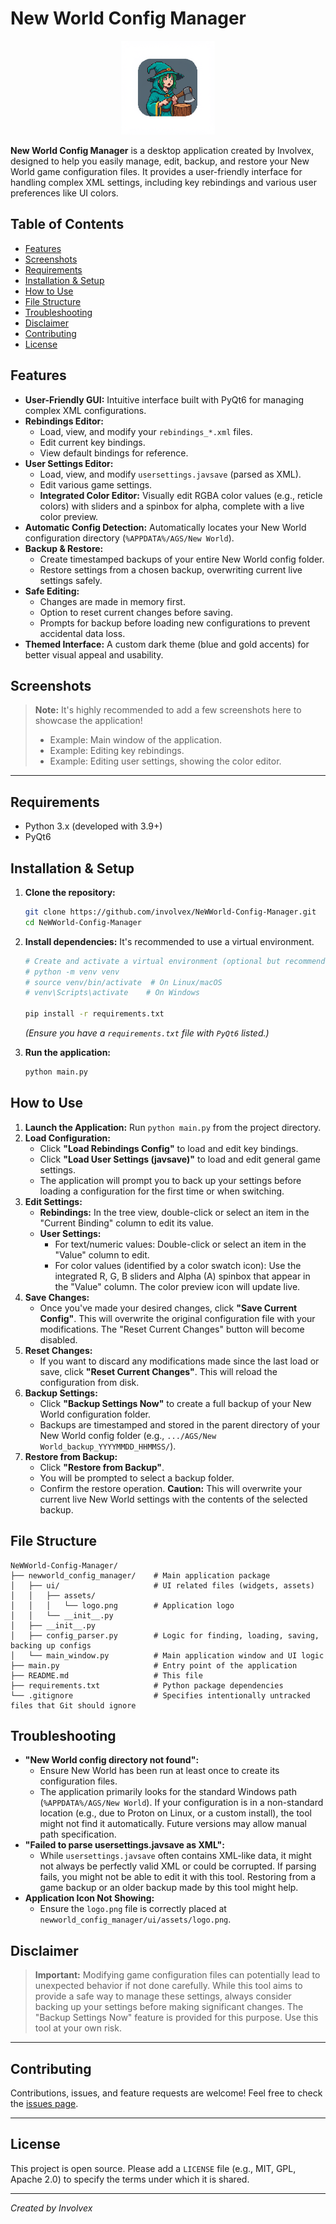 # New World Config Manager

<p align="center">
  <img src="newworld_config_manager/ui/assets/logo.png" alt="New World Config Manager Logo" width="150"/>
</p>

**New World Config Manager** is a desktop application created by Involvex, designed to help you easily manage, edit, backup, and restore your New World game configuration files. It provides a user-friendly interface for handling complex XML settings, including key rebindings and various user preferences like UI colors.

## Table of Contents

*   [Features](#features)
*   [Screenshots](#screenshots)
*   [Requirements](#requirements)
*   [Installation & Setup](#installation--setup)
*   [How to Use](#how-to-use)
*   [File Structure](#file-structure)
*   [Troubleshooting](#troubleshooting)
*   [Disclaimer](#disclaimer)
*   [Contributing](#contributing)
*   [License](#license)

## Features

*   **User-Friendly GUI:** Intuitive interface built with PyQt6 for managing complex XML configurations.
*   **Rebindings Editor:**
    *   Load, view, and modify your `rebindings_*.xml` files.
    *   Edit current key bindings.
    *   View default bindings for reference.
*   **User Settings Editor:**
    *   Load, view, and modify `usersettings.javsave` (parsed as XML).
    *   Edit various game settings.
    *   **Integrated Color Editor:** Visually edit RGBA color values (e.g., reticle colors) with sliders and a spinbox for alpha, complete with a live color preview.
*   **Automatic Config Detection:** Automatically locates your New World configuration directory (`%APPDATA%/AGS/New World`).
*   **Backup & Restore:**
    *   Create timestamped backups of your entire New World config folder.
    *   Restore settings from a chosen backup, overwriting current live settings safely.
*   **Safe Editing:**
    *   Changes are made in memory first.
    *   Option to reset current changes before saving.
    *   Prompts for backup before loading new configurations to prevent accidental data loss.
*   **Themed Interface:** A custom dark theme (blue and gold accents) for better visual appeal and usability.

## Screenshots

> **Note:** It's highly recommended to add a few screenshots here to showcase the application!
>
> *   Example: Main window of the application.
> *   Example: Editing key rebindings.
> *   Example: Editing user settings, showing the color editor.

---

## Requirements

*   Python 3.x (developed with 3.9+)
*   PyQt6

## Installation & Setup

1.  **Clone the repository:**
    ```bash
    git clone https://github.com/involvex/NeWWorld-Config-Manager.git
    cd NeWWorld-Config-Manager
    ```

2.  **Install dependencies:**
    It's recommended to use a virtual environment.
    ```bash
    # Create and activate a virtual environment (optional but recommended)
    # python -m venv venv
    # source venv/bin/activate  # On Linux/macOS
    # venv\Scripts\activate    # On Windows

    pip install -r requirements.txt
    ```
    *(Ensure you have a `requirements.txt` file with `PyQt6` listed.)*

3.  **Run the application:**
    ```bash
    python main.py
    ```

## How to Use

1.  **Launch the Application:** Run `python main.py` from the project directory.
2.  **Load Configuration:**
    *   Click **"Load Rebindings Config"** to load and edit key bindings.
    *   Click **"Load User Settings (javsave)"** to load and edit general game settings.
    *   The application will prompt you to back up your settings before loading a configuration for the first time or when switching.
3.  **Edit Settings:**
    *   **Rebindings:** In the tree view, double-click or select an item in the "Current Binding" column to edit its value.
    *   **User Settings:**
        *   For text/numeric values: Double-click or select an item in the "Value" column to edit.
        *   For color values (identified by a color swatch icon): Use the integrated R, G, B sliders and Alpha (A) spinbox that appear in the "Value" column. The color preview icon will update live.
4.  **Save Changes:**
    *   Once you've made your desired changes, click **"Save Current Config"**. This will overwrite the original configuration file with your modifications. The "Reset Current Changes" button will become disabled.
5.  **Reset Changes:**
    *   If you want to discard any modifications made since the last load or save, click **"Reset Current Changes"**. This will reload the configuration from disk.
6.  **Backup Settings:**
    *   Click **"Backup Settings Now"** to create a full backup of your New World configuration folder.
    *   Backups are timestamped and stored in the parent directory of your New World config folder (e.g., `.../AGS/New World_backup_YYYYMMDD_HHMMSS/`).
7.  **Restore from Backup:**
    *   Click **"Restore from Backup"**.
    *   You will be prompted to select a backup folder.
    *   Confirm the restore operation. **Caution:** This will overwrite your current live New World settings with the contents of the selected backup.

## File Structure

```
NeWWorld-Config-Manager/
├── newworld_config_manager/    # Main application package
│   ├── ui/                     # UI related files (widgets, assets)
│   │   ├── assets/
│   │   │   └── logo.png        # Application logo
│   │   └── __init__.py
│   ├── __init__.py
│   ├── config_parser.py        # Logic for finding, loading, saving, backing up configs
│   └── main_window.py          # Main application window and UI logic
├── main.py                     # Entry point of the application
├── README.md                   # This file
├── requirements.txt            # Python package dependencies
└── .gitignore                  # Specifies intentionally untracked files that Git should ignore
```

## Troubleshooting

*   **"New World config directory not found":**
    *   Ensure New World has been run at least once to create its configuration files.
    *   The application primarily looks for the standard Windows path (`%APPDATA%/AGS/New World`). If your configuration is in a non-standard location (e.g., due to Proton on Linux, or a custom install), the tool might not find it automatically. Future versions may allow manual path specification.
*   **"Failed to parse usersettings.javsave as XML":**
    *   While `usersettings.javsave` often contains XML-like data, it might not always be perfectly valid XML or could be corrupted. If parsing fails, you might not be able to edit it with this tool. Restoring from a game backup or an older backup made by this tool might help.
*   **Application Icon Not Showing:**
    *   Ensure the `logo.png` file is correctly placed at `newworld_config_manager/ui/assets/logo.png`.

## Disclaimer

> **Important:** Modifying game configuration files can potentially lead to unexpected behavior if not done carefully. While this tool aims to provide a safe way to manage these settings, always consider backing up your settings before making significant changes. The "Backup Settings Now" feature is provided for this purpose. Use this tool at your own risk.

---

## Contributing

Contributions, issues, and feature requests are welcome! Feel free to check the [issues page](https://github.com/involvex/NeWWorld-Config-Manager/issues).

---

## License

This project is open source. Please add a `LICENSE` file (e.g., MIT, GPL, Apache 2.0) to specify the terms under which it is shared.

---

*Created by Involvex*